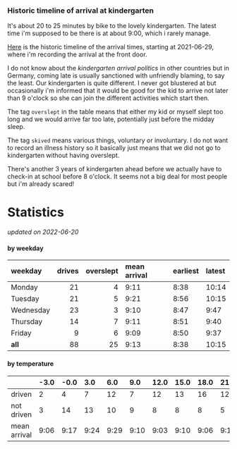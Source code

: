 ### Historic timeline of arrival at kindergarten

It's about 20 to 25 minutes by bike to the lovely kindergarten. 
The latest time i'm supposed to be there is at about 9:00, 
which i rarely manage. 

[Here](times.csv) is the historic timeline of the arrival times, starting
at 2021-06-29, where i'm recording the arrival at the front door.

I do not know about the *kindergarten arrival politics* in other
countries but in Germany, coming late is usually sanctioned 
with unfriendly blaming, to say the least. Our kindergarten is quite
different. I never got blustered at but occasionally i'm informed
that it would be good for the kid to arrive not later than 9 o'clock
so she can join the different activities which start then. 

The tag `overslept` in the table means that either my kid or myself
slept too long and we would arrive far too late, potentially just
before the midday sleep.

The tag `skived` means various things, voluntary or involuntary. I 
do not want to record an illness history so it basically just means
that we did not go to kindergarten without having overslept.

There's another 3 years of kindergarten ahead before we actually 
have to check-in at school before 8 o'clock. It seems not a big deal
for most people but i'm already scared!


# Statistics

*updated on 2022-06-20*

#### by weekday

| weekday   |   drives |   overslept | mean arrival   | earliest   | latest   |
|:----------|---------:|------------:|:---------------|:-----------|:---------|
| Monday    |       21 |           4 | 9:11           | 8:38       | 10:14    |
| Tuesday   |       21 |           5 | 9:21           | 8:56       | 10:15    |
| Wednesday |       23 |           3 | 9:10           | 8:47       | 9:47     |
| Thursday  |       14 |           7 | 9:11           | 8:51       | 9:40     |
| Friday    |        9 |           6 | 9:09           | 8:50       | 9:37     |
| **all**   |       88 |          25 | 9:13           | 8:38       | 10:15    |

#### by temperature

|              | -3.0   | -0.0   | 3.0   | 6.0   | 9.0   | 12.0   | 15.0   | 18.0   | 21.0   | 24.0   |
|:-------------|:-------|:-------|:------|:------|:------|:-------|:-------|:-------|:-------|:-------|
| driven       | 2      | 4      | 7     | 12    | 7     | 12     | 13     | 16     | 12     | 3      |
| not driven   | 3      | 14     | 13    | 10    | 9     | 8      | 8      | 8      | 5      | 3      |
| mean arrival | 9:06   | 9:17   | 9:24  | 9:29  | 9:10  | 9:03   | 9:10   | 9:06   | 9:13   | 9:15   |

